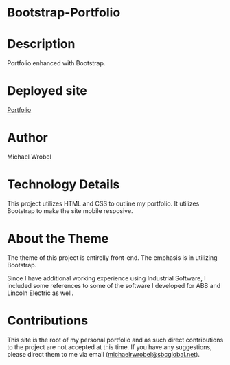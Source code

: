 # Bootstrap-Portfolio

# Description

Portfolio enhanced with Bootstrap.

# Deployed site

[Portfolio](https://michaelwrobelpersonal.github.io/Bootstrap-Portfolio/)

# Author

Michael Wrobel

# Technology Details

This project utilizes HTML and CSS to outline my portfolio.  It utilizes Bootstrap to make the site mobile resposive.

# About the Theme

The theme of this project is entirelly front-end.  The emphasis is in utilizing Bootstrap.

Since I have additional working experience using Industrial Software, I included some references to some of the software I developed for ABB and Lincoln Electric as well.

# Contributions

This site is the root of my personal portfolio and as such direct contributions to the project are not accepted at this time.  If you have any suggestions, please direct them to me via email (michaelrwrobel@sbcglobal.net).

